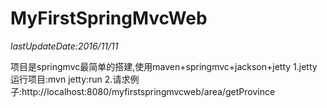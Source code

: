 # MyFirstSpringMvcWeb

  *lastUpdateDate:2016/11/11*
  
 项目是springmvc最简单的搭建,使用maven+springmvc+jackson+jetty
 1.jetty运行项目:mvn jetty:run
 2.请求例子:http://localhost:8080/myfirstspringmvcweb/area/getProvince
